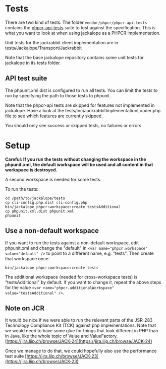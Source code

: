 # Tests

There are two kind of tests. The folder ``vendor/phpcr/phpcr-api-tests`` contains the
[phpcr-api-tests](https://github.com/phpcr/phpcr-api-tests/) suite to test
against the specification. This is what you want to look at when using
jackalope as a PHPCR implementation.

Unit tests for the jackrabbit client implementation are in tests/Jackalope/Transport/Jackrabbit

Note that the base jackalope repository contains some unit tests for jackalope in
its tests folder.

## API test suite

The phpunit.xml.dist is configured to run all tests. You can limit the tests
to run by specifying the path to those tests to phpunit.

Note that the phpcr-api tests are skipped for features not implemented in
jackalope. Have a look at the tests/inc/JackrabbitImplementationLoader.php file
to see which features are currently skipped.

You should only see success or skipped tests, no failures or errors.


# Setup

**Careful: If you run the tests without changing the workspace in the phpunit.xml,
the default workspace will be used and all content in that workspace is destroyed.**

A second workspace is needed for some tests.

To run the tests:

    cd /path/to/jackalope/tests
    cp cli-config.php.dist cli-config.php
    bin/jackalope phpcr:workspace:create testsAdditional
    cp phpunit.xml.dist phpunit.xml
    phpunit


## Use a non-default workspace

If you want to run the tests against a non-default workspace, edit phpunit.xml
and change the "default" in ``<var name="phpcr.workspace" value="default" />``
to point to a different name, e.g. "tests". Then create that workspace once:

    bin/jackalope phpcr:workspace:create tests

The additional workspace (needed for cross-workspace tests) is "testsAdditional"
by default. If you want to change it, repeat the above steps for the value
``<var name="phpcr.additionalWorkspace" value="testsAdditional" />``.


## Note on JCR

It would be nice if we were able to run the relevant parts of the JSR-283
Technology Compliance Kit (TCK) against php implementations. Note that we would
need to have some glue for things that look different in PHP than in Java, like
the whole topic of Value and ValueFactory.
[https://jira.liip.ch/browse/JACK-24](https://jira.liip.ch/browse/JACK-24)

Once we manage to do that, we could hopefully also use the performance test suite
[https://jira.liip.ch/browse/JACK-23](https://jira.liip.ch/browse/JACK-23)
